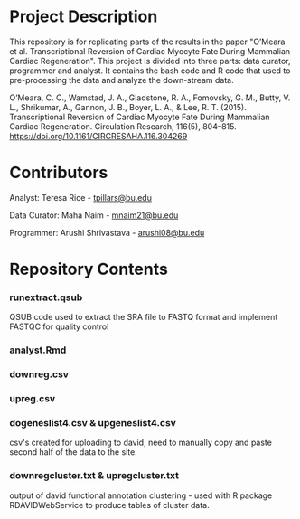 # Project Description

This repository is for replicating parts of the results in the paper "O’Meara et al. Transcriptional Reversion of Cardiac Myocyte Fate During Mammalian Cardiac Regeneration". This project is divided into three parts: data curator, programmer and analyst. It contains the bash code and R code that used to pre-processing the data and analyze the down-stream data.

O’Meara, C. C., Wamstad, J. A., Gladstone, R. A., Fomovsky, G. M., Butty, V. L., Shrikumar, A., Gannon, J. B., Boyer, L. A., & Lee, R. T. (2015). Transcriptional Reversion of Cardiac Myocyte Fate During Mammalian Cardiac Regeneration. Circulation Research, 116(5), 804–815. https://doi.org/10.1161/CIRCRESAHA.116.304269


# Contributors

Analyst: Teresa Rice - tpillars@bu.edu

Data Curator: Maha Naim - mnaim21@bu.edu

Programmer: Arushi Shrivastava - arushi08@bu.edu

# Repository Contents

### runextract.qsub
QSUB code used to extract the SRA file to FASTQ format and implement FASTQC for quality control

### analyst.Rmd

### downreg.csv

### upreg.csv

### dogeneslist4.csv & upgeneslist4.csv
csv's created for uploading to david, need to manually copy and paste second half of the data to the site.

### downregcluster.txt & upregcluster.txt
output of david functional annotation clustering - used with R package RDAVIDWebService to produce tables of cluster data.
